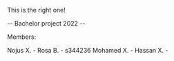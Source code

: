 This is the right one!

-- Bachelor project 2022 --

Members:

Nojus X. -
Rosa B. - s344236
Mohamed X. - 
Hassan X. - 
